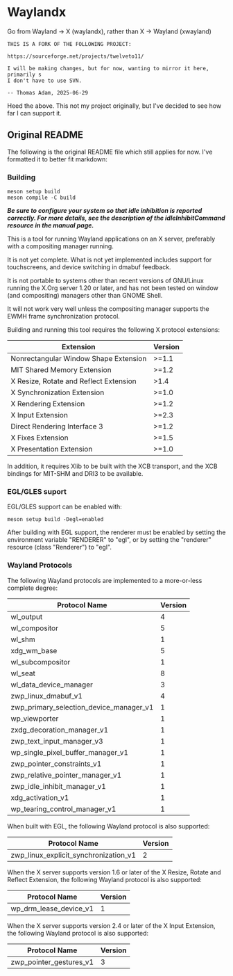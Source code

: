 # Waylandx

Go from Wayland -> X (waylandx), rather than X -> Wayland (xwayland)

```
THIS IS A FORK OF THE FOLLOWING PROJECT:

https://sourceforge.net/projects/twelveto11/

I will be making changes, but for now, wanting to mirror it here, primarily s
I don't have to use SVN.

-- Thomas Adam, 2025-06-29
```

Heed the above.  This not my project originally, but I've decided to see how
far I can support it.

## Original README

The following is the original README file which still applies for now.  I've
formatted it to better fit markdown:

### Building

```
meson setup build
meson compile -C build
```

***Be sure to configure your system so that idle inhibition is reported
correctly.  For more details, see the description of the
idleInhibitCommand resource in the manual page.***

This is a tool for running Wayland applications on an X server,
preferably with a compositing manager running.

It is not yet complete.  What is not yet implemented includes support
for touchscreens, and device switching in dmabuf feedback.

It is not portable to systems other than recent versions of GNU/Linux
running the X.Org server 1.20 or later, and has not been tested on
window (and compositing) managers other than GNOME Shell.

It will not work very well unless the compositing manager supports the
EWMH frame synchronization protocol.

Building and running this tool requires the following X protocol
extensions:

|Extension|Version|
|---------|-------|
|Nonrectangular Window Shape Extension|>=1.1|
|MIT Shared Memory Extension|>=1.2|
|X Resize, Rotate and Reflect Extension|>1.4|
|X Synchronization Extension|>=1.0|
|X Rendering Extension|>=1.2|
|X Input Extension|>=2.3|
|Direct Rendering Interface 3|>=1.2|
|X Fixes Extension|>=1.5|
|X Presentation Extension|>=1.0|

In addition, it requires Xlib to be built with the XCB transport, and
the XCB bindings for MIT-SHM and DRI3 to be available.

### EGL/GLES suport

EGL/GLES support can be enabled with:

```
meson setup build -Degl=enabled
```

After building with EGL support, the renderer must be enabled by
setting the environment variable "RENDERER" to "egl", or by setting
the "renderer" resource (class "Renderer") to "egl".

### Wayland Protocols

The following Wayland protocols are implemented to a more-or-less
complete degree:

|Protocol Name|Version|
|-------------|-------|
|wl_output                                  |4|
|wl_compositor                              |5|
|wl_shm                                     |1|
|xdg_wm_base                                |5|
|wl_subcompositor                           |1|
|wl_seat                                    |8|
|wl_data_device_manager                     |3|
|zwp_linux_dmabuf_v1                        |4|
|zwp_primary_selection_device_manager_v1    |1|
|wp_viewporter                              |1|
|zxdg_decoration_manager_v1                 |1|
|zwp_text_input_manager_v3                  |1|
|wp_single_pixel_buffer_manager_v1          |1|
|zwp_pointer_constraints_v1                 |1|
|zwp_relative_pointer_manager_v1            |1|
|zwp_idle_inhibit_manager_v1                |1|
|xdg_activation_v1                          |1|
|wp_tearing_control_manager_v1	            |1|

When built with EGL, the following Wayland protocol is also supported:

|Protocol Name|Version|
|-------------|-------|
|zwp_linux_explicit_synchronization_v1|2|

When the X server supports version 1.6 or later of the X Resize,
Rotate and Reflect Extension, the following Wayland protocol is also
supported:

|Protocol Name|Version|
|-------------|-------|
|wp_drm_lease_device_v1|1|

When the X server supports version 2.4 or later of the X Input
Extension, the following Wayland protocol is also supported:

|Protocol Name|Version|
|-------------|-------|
|zwp_pointer_gestures_v1|3|
